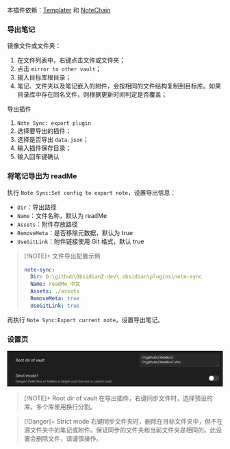 
本插件依赖：[Templater](https://github.com/SilentVoid13/Templater) 和 [NoteChain](https://github.com/zigholding/obsidian-notechain-plugin)

### 导出笔记

镜像文件或文件夹：
1. 在文件列表中，右键点击文件或文件夹；
2. 点击 `mirror to other vault`；
3. 输入目标库根目录；
4. 笔记、文件夹以及笔记嵌入的附件，会按相同的文件结构复制到目标库。如果目录库中存在同名文件，则根据更新时间判定是否覆盖；

导出插件
1. `Note Sync: export plugin`
2. 选择要导出的插件；
4. 选择是否导出 `data.json`；
3. 输入插件保存目录；
5. 输入回车键确认

### 将笔记导出为 readMe

执行 `Note Sync:Set config to export note`，设置导出信息：
- `Dir`：导出路径
- `Name`：文件名称，默认为 readMe
- `Assets`：附件存放路径
- `RemoveMeta`：是否移除元数据，默认为 true
- `UseGitLink`：附件链接使用 Git 格式，默认 true

> [!NOTE]+ 文件导出配置示例
> ```yaml
> note-sync:
>   Dir: D:\github\ObsidianZ-dev\.obsidian\plugins\note-sync
>   Name: readMe_中文
>   Assets: ./assets
>   RemoveMeta: true
>   UseGitLink: true
> ```

再执行  `Note Sync:Export current note`，设置导出笔记。

### 设置页

![Pasted image 20241215125538.png](./assets/Pasted%20image%2020241215125538.png)

> [!NOTE]+ Root dir of vault
> 在导出插件，右键同步文件时，选择预设的库。多个库使用换行分割。

> [!Danger]+ Strict mode
> 右键同步文件夹时，删除在目标文件夹中，但不在源文件夹中的笔记或附件。保证同步的文件夹和当前文件夹是相同的。此设置会删除文件，请谨慎操作。







